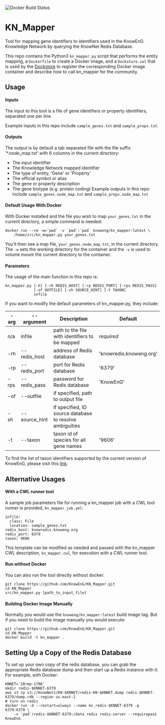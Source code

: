 ![Docker Build Status](https://img.shields.io/docker/build/knoweng/kn_mapper.svg?style=flat-square)

# KN_Mapper
Tool for mapping gene identifiers to identifiers used in the KnowEnG Knowledge Network by querying the KnowNet Redis Database.

This repo contains the Python3 `kn_mapper.py` script that performs the entity mapping, a 
`Dockerfile` to create a Docker image, and a `Dockstore.cwl` that is used by the [Dockstore](https://www.dockstore.org) 
to register the corresponding Docker image container and describe how to call kn_mapper for the community.

## Usage

#### Inputs
The input to this tool is a file of gene identifiers or property identifiers, separated one per line.

Example inputs in this repo include `sample_genes.txt` and `sample_props.txt`.

#### Outputs
The output is by default a tab separated file with the file suffix '*.node_map.txt' with 6 columns in the current directory:
 - The input identifier
 - The Knowledge Network mapped identifier
 - The type of entity, 'Gene' or 'Property'
 - The official symbol or alias
 - The gene or property description
 - The gene biotype (e.g. protein coding)
Example outputs in this repo include  `sample_genes.node_map.txt` and `sample_props.node_map.txt`

#### Default Usage With Docker
With Docker installed and the file you wish to map `your_genes.txt` in the current directory, a simple command is needed: 

    docker run --rm -w=`pwd` -v `pwd`:`pwd` knoweng/kn_mapper:latest \
        /home/src/kn_mapper.py your_genes.txt

You'll then see a map file, `your_genes.node_map.txt`, in the current directory. The `-w` sets the working directory for the container and the `-v` is used to volume mount the current directory to the container.

#### Parameters
The usage of the main function in this repo is: 

    kn_mapper.py [-h] [-rh REDIS_HOST] [-rp REDIS_PORT] [-rps REDIS_PASS]
                 [-of OUTFILE] [-sh SOURCE_HINT] [-t TAXON]
                 infile

If you want to modify the default parameters of kn_mapper.py, they include:

**-arg**|**--argument**  |**Description**|**Default**
--------|----------------|-----|-----
n/a     |infile          |path to the file with identifiers to be mapped|*required*
-rh     |\-\-redis\_host |address of Redis database|'knowredis.knoweng.org'
-rp     |\-\-redis\_port |port for Redis database|'6379'
-rps    |\-\-redis\_pass |password for Redis database|'KnowEnG'
-of     |\-\-outfile     |if specified, path to output file| 
-sh     |\-\-source\_hint|if specified, ID source database to resolve ambiguities| 
-t      |\-\-taxon       |taxon id of species for all gene names|'9606'

To find the list of taxon identifiers supported by the current version of KnowEnG, please visit this [link](https://knoweng.org/kn-data-references/#kn_contents_by_species).

## Alternative Usages
#### With a CWL runner tool

A sample job parameters file for running a kn_mapper job with a CWL tool runner is provided, `kn_mapper.job.yml`: 

    infile:
      class: File
      location: sample_genes.txt
    redis_host: knowredis.knoweng.org
    redis_port: 6379
    taxon: 9606

This template can be modified as needed and passed with the kn_mapper CWL description, `kn_mapper.cwl`, for execution with a CWL runner tool.

#### Run without Docker
You can also run the tool directly without docker:

    git clone https://github.com/KnowEnG/KN_Mapper.git
    cd KN_Mapper
    src/kn_mapper.py [path_to_input_file]


#### Building Docker Image Manually

Normally you would use the `knoweng/kn_mapper:latest` build image tag.  But if you need to build the image manually you would execute:

    git clone https://github.com/KnowEnG/KN_Mapper.git
    cd KN_Mapper
    docker build -t kn_mapper .


## Setting Up a Copy of the Redis Database

To set up your own copy of the redis database, you can grab the appropriate Redis database dump and then start up a Redis instance with it.  For example, with Docker:

    KNNET='20rep-1706'
    mkdir redis-$KNNET-6379
    aws s3 cp s3://KnowNets/KN-$KNNET/redis-KN-$KNNET.dump redis-$KNNET-6379/dump.rdb --region us-east-1
    # turn on redis
    docker run -d --restart=always --name kn_redis-$KNNET-6379 -p 6379:6379 \
        -v `pwd`/redis-$KNNET-6379:/data redis redis-server --requirepass KnowEnG

